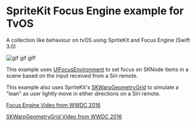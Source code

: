 
# SpriteKit Focus Engine example for TvOS
A collection like behaviour on tvOS using SpriteKit and Focus Engine (Swift 3.0)

![gif gif gif!](https://s3-us-west-1.amazonaws.com/reza-word/focusEngine.gif)

This example uses [UIFocusEnvironment](https://developer.apple.com/library/content/documentation/General/Conceptual/AppleTV_PG/WorkingwiththeAppleTVRemote.html) to set focus on SKNode items in a scene based on the input received from a Siri remote.

This example also uses SpriteKit's [SKWarpGeometryGrid](https://developer.apple.com/reference/spritekit/skwarpgeometrygrid) to simulate a "lean" as user lightly move in either directions on a Siri remote.

[Focus Engine Video from WWDC 2016](https://developer.apple.com/videos/play/wwdc2016/215/)

[SKWarpGeometryGrid Video from WWDC 2016](https://developer.apple.com/videos/play/wwdc2016/610/)
